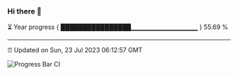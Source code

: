 ### Hi there 👋

⏳ Year progress { ████████████████▁▁▁▁▁▁▁▁▁▁▁▁▁▁ } 55.69 %

---

⏰ Updated on Sun, 23 Jul 2023 06:12:57 GMT

![Progress Bar CI](https://github.com/liununu/liununu/workflows/Progress%20Bar%20CI/badge.svg)
